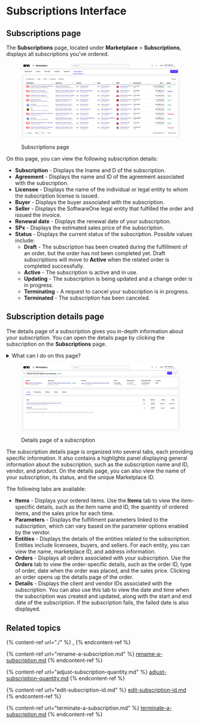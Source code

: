 # Subscriptions Interface

## Subscriptions page

The **Subscriptions** page, located under **Marketplace** > **Subscriptions**, displays all subscriptions you've ordered.

<figure><img src="../../../.gitbook/assets/image (372).png" alt=""><figcaption><p>Subscriptions page</p></figcaption></figure>

On this page, you can view the following subscription details:

* **Subscription** - Displays the Iname and D of the subscription.
* **Agreement** - Displays the name and ID of the agreement associated with the subscription.
* **Licensee** - Displays the name of the individual or legal entity to whom the subscription license is issued.
* **Buyer** - Displays the buyer associated with the subscription.
* **Seller** - Displays the SoftwareOne legal entity that fulfilled the order and issued the invoice.
* **Renewal date** - Displays the renewal date of your subscription.
* **SPx** - Displays the estimated sales price of the subscription.
* **Status** - Displays the current status of the subscription. Possible values include:
  * **Draft** - The subscription has been created during the fulfillment of an order, but the order has not been completed yet. Draft subscriptions will move to **Active** when the related order is completed successfully.
  * **Active** - The subscription is active and in use.
  * **Updating** - The subscription is being updated and a change order is in progress.
  * **Terminating** - A request to cancel your subscription is in progress.
  * **Terminated**  - The subscription has been canceled.

## Subscription details page <a href="#subscription-details" id="subscription-details"></a>

The details page of a subscription gives you in-depth information about your subscription. You can open the details page by clicking the subscription on the **Subscriptions** page.&#x20;

<details>

<summary>What can I do on this page?</summary>

From the details page, you can complete the following tasks:&#x20;

* [Rename your subscription](rename-a-subscription.md)
* [Adjust the quantity of your subscriptions](adjust-subscription-quantity.md).
* [Edit the subscription ID](edit-subscription-id.md).
* [Terminate a single or multiple subscriptions](terminate-a-subscription.md).

</details>

<figure><img src="../../../.gitbook/assets/image (371).png" alt=""><figcaption><p>Details page of a subscription</p></figcaption></figure>

The subscription details page is organized into several tabs, each providing specific information. It also contains a highlights panel displaying general information about the subscription, such as the subscription name and ID, vendor, and product. On the details page, you can also view the name of your subscription, its status, and the unique Marketplace ID.&#x20;

The following tabs are available:&#x20;

* **Items** - Displays your ordered items. Use the **Items** tab to view the item-specific details, such as the item name and ID, the quantity of ordered items, and the sales price for each time.&#x20;
* **Parameters** - Displays the fulfillment parameters linked to the subscription, which can vary based on the parameter options enabled by the vendor.
* **Entities** - Displays the details of the entities related to the subscription. Entities include licensees, buyers, and sellers. For each entity, you can view the name, marketplace ID, and address information.&#x20;
* **Orders** -  Displays all orders associated with your subscription. Use the **Orders** tab to view the order-specific details, such as the order ID, type of order, date when the order was placed, and the sales price.  Clicking an order opens up the details page of the order.&#x20;
* **Details** - Displays the client and vendor IDs associated with the subscription. You can also use this tab to view the date and time when the subscription was created and updated, along with the start and end date of the subscription. If the subscription fails, the failed date is also displayed.&#x20;

## Related topics

{% content-ref url="./" %}
[.](./)
{% endcontent-ref %}

{% content-ref url="rename-a-subscription.md" %}
[rename-a-subscription.md](rename-a-subscription.md)
{% endcontent-ref %}

{% content-ref url="adjust-subscription-quantity.md" %}
[adjust-subscription-quantity.md](adjust-subscription-quantity.md)
{% endcontent-ref %}

{% content-ref url="edit-subscription-id.md" %}
[edit-subscription-id.md](edit-subscription-id.md)
{% endcontent-ref %}

{% content-ref url="terminate-a-subscription.md" %}
[terminate-a-subscription.md](terminate-a-subscription.md)
{% endcontent-ref %}
